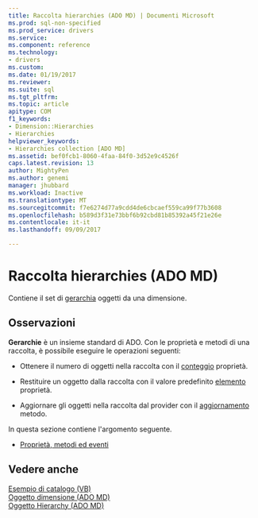 ```yaml
---
title: Raccolta hierarchies (ADO MD) | Documenti Microsoft
ms.prod: sql-non-specified
ms.prod_service: drivers
ms.service: 
ms.component: reference
ms.technology:
- drivers
ms.custom: 
ms.date: 01/19/2017
ms.reviewer: 
ms.suite: sql
ms.tgt_pltfrm: 
ms.topic: article
apitype: COM
f1_keywords:
- Dimension::Hierarchies
- Hierarchies
helpviewer_keywords:
- Hierarchies collection [ADO MD]
ms.assetid: bef0fcb1-8060-4faa-84f0-3d52e9c4526f
caps.latest.revision: 13
author: MightyPen
ms.author: genemi
manager: jhubbard
ms.workload: Inactive
ms.translationtype: MT
ms.sourcegitcommit: f7e6274d77a9cdd4de6cbcaef559ca99f77b3608
ms.openlocfilehash: b589d3f31e73bbf6b92cbd81b85392a45f21e26e
ms.contentlocale: it-it
ms.lasthandoff: 09/09/2017

---
```

# <a name="hierarchies-collection-ado-md"></a>Raccolta hierarchies (ADO MD)
Contiene il set di [gerarchia](../../../ado/reference/ado-md-api/hierarchy-object-ado-md.md) oggetti da una dimensione.  
  
## <a name="remarks"></a>Osservazioni  
 **Gerarchie** è un insieme standard di ADO. Con le proprietà e metodi di una raccolta, è possibile eseguire le operazioni seguenti:  
  
-   Ottenere il numero di oggetti nella raccolta con il [conteggio](../../../ado/reference/ado-api/count-property-ado.md) proprietà.  
  
-   Restituire un oggetto dalla raccolta con il valore predefinito [elemento](../../../ado/reference/ado-api/item-property-ado.md) proprietà.  
  
-   Aggiornare gli oggetti nella raccolta dal provider con il [aggiornamento](../../../ado/reference/ado-api/refresh-method-ado.md) metodo.  
  
 In questa sezione contiene l'argomento seguente.  
  
-   [Proprietà, metodi ed eventi](../../../ado/reference/ado-md-api/hierarchies-collection-properties-methods-and-events.md)  
  
## <a name="see-also"></a>Vedere anche  
 [Esempio di catalogo (VB)](../../../ado/reference/ado-md-api/catalog-example-vb.md)   
 [Oggetto dimensione (ADO MD)](../../../ado/reference/ado-md-api/dimension-object-ado-md.md)   
 [Oggetto Hierarchy (ADO MD)](../../../ado/reference/ado-md-api/hierarchy-object-ado-md.md)

